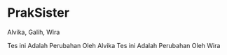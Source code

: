 # PrakSister
Alvika, Galih, Wira

Tes ini Adalah Perubahan Oleh Alvika
Tes ini Adalah Perubahan Oleh Wira
